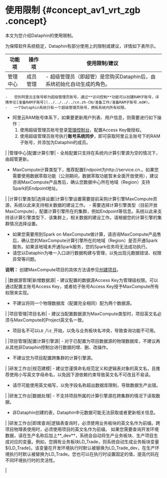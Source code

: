 # 使用限制 {#concept_av1_vrt_zgb .concept}

本文为您介绍Dataphin的使用限制。

为保障软件系统稳定，Dataphin有部分使用上的限制或建议，详情如下表所示。

|功能项|操作项|使用限制/建议|
|---|---|-------|
|管理中心|成员管理| -   超级管理员（即超管）是您购买Dataphin后，由系统初始化自动生成的角色。
    -   您的阿里云主账号即为超级管理员账号，通过**访问控制**功能可以创建RAM子账号，详情参见[准备RAM子账号](../../../../cn.zh-CN/准备工作/准备RAM子账号.md#)。
    -   一个Dataphin系统只有一个超级管理员账号，拥有系统内所有权限。
-   阿里云RAM账号体系下，如果要更新用户列表、用户信息，则需要进行如下操作：
    1.  使用超级管理员账号登录[管理控制台](../../../../cn.zh-CN/用户指南/界面引导/管理控制台.md#)，配置Access Key做授权。
    2.  使用超级管理员账号执行**账号系统同步**，即可获取阿里云主账号下的RAM子账号，并添加为Dataphin的成员。

 |
|管理中心|配置计算引擎| -   全局配置只支持在系统内计算引擎源为空的情况下，由超管更新。
-   MaxCompute计算类型下，推荐配置Endpoint为http://service.cn.。如果您需要使用数据萃取功能（公测期间，数据萃取功能暂未全面开放使用），建议咨询MaxCompute产品售后，确认您数据中心所在地域（Region）支持Spark的Endpoint地址。

 |
|计算引擎类型|选择设置|计算引擎设置需要提前采购计算引擎MaxCompute资源，系统以此来支持相关数据的建设工作。 -   需要选择计算引擎类型（目前开放MaxCompute），配置计算引擎所在的集群，例如Endpoint等信息。系统以此来支持该计算引擎类型下、该集群上，相关数据的建设工作。请根据您的计算引擎的集群情况选择设置。
-   如果您需要用到Spark on MaxCompute做计算，请咨询MaxCompute产品售后，确认您的MaxCompute计算引擎所在的地域（Region）是否开通Spark服务。如果该地域未开通Spark服务，您的Spark任务将无法成功执行。
-   请您以Dataphin为唯一入口进行数据构建与管理，以免出现元数据错误、权限异常等问题。

 **说明：** 创建MaxCompute项目的具体方法请参见[创建项目](../../../../cn.zh-CN/准备工作/创建项目.md#)。

 |
|数据源管理|新增数据源| -   建议配置的数据源Access Key为管理级权限。可以通过配置主账号Access Key，或者给子账号Access Key授予MaxCompute所有权限来实现。
-   不建议将同一个物理数据库（配置完全相同）配为两个数据源。

 |
|项目管理|项目名称| -   建议当配置数据源为MaxCompute类型时，项目英文名必须与MaxCompute的Project英文名一致。
-   项目名不可以`LD_`/`ld_`开始，以免与业务板块名冲突，导致查询功能不可用。

 |
|项目管理|配置计算引擎源| -   对于已配置为项目数据源的物理数据库，不建议再从其他非Dataphin控制台进行数据的增、删、改操作。
-   不建议您为项目配置跨集群的计算引擎源。

 |
|研发工作台|规范建模| -   建议您谨慎命名规范定义和逻辑表对象的英文名，且推荐使用小写英文字母命名，以免因下游依赖约束导致英文名不可改且不易读。
-   请尽可能使用英文缩写，以免字段名称超出数据库限制，导致数据生产出错。

 |
|研发工作台|数据处理| -   不支持项目所属的计算引擎源在跨集群的情况下读取数据。
-   非Dataphin创建的表，Dataphin中元数据可能无法获取或者更新相关信息。

 |
|研发工作台|即席查询|逻辑表查询时，必须使用业务板块的英文名作为前缀。跨项目物理表使用时，必须使用项目的英文名作为前缀。 如果您需要查询开发环境数据，请在生产名称后加上**\_dev**，系统会自动将生产业务板块、生产项目生成对应的变量。例如，您拥有业务板块LD\_Trade，则系统自动生成业务板块变量$\{LD\_Trade\}。该变量在开发环境执行时默认被替换为LD\_Trade\_dev，在生产环境执行时默认被替换为LD\_Trade。您也可以在执行时设置固定的值，提高代码在不同环境执行时的灵活性。

 |

